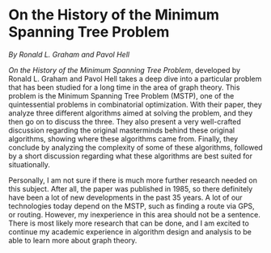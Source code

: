 # On the History of the Minimum Spanning Tree Problem

*By Ronald L. Graham and Pavol Hell*

*On the History of the Minimum Spanning Tree Problem*, developed by Ronald L. Graham and Pavol Hell takes a deep dive into a particular problem that has been studied for a long time in the area of graph theory. This problem is the Minimum Spanning Tree Problem (MSTP), one of the quintessential problems in combinatorial optimization. With their paper, they analyze three different algorithms aimed at solving the problem, and they then go on to discuss the three. They also present a very well-crafted discussion regarding the original masterminds behind these original algorithms, showing where these algorithms came from. Finally, they conclude by analyzing the complexity of some of these algorithms, followed by a short discussion regarding what these algorithms are best suited for situationally.

Personally, I am not sure if there is much more further research needed on this subject. After all, the paper was published in 1985, so there definitely have been a lot of new developments in the past 35 years. A lot of our technologies today depend on the MSTP, such as finding a route via GPS, or routing. However, my inexperience in this area should not be a sentence. There is most likely more research that can be done, and I am excited to continue my academic experience in algorithm design and analysis to be able to learn more about graph theory.

